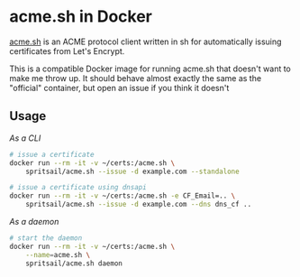 # acme.sh in Docker

[acme.sh](https://github.com/Neilpang/acme.sh) is an ACME protocol client written in sh for automatically issuing certificates from Let's Encrypt.

This is a compatible Docker image for running acme.sh that doesn't want to make me throw up.
It should behave almost exactly the same as the "official" container, but open an issue if you think it doesn't

## Usage

*As a CLI*
```sh
# issue a certificate
docker run --rm -it -v ~/certs:/acme.sh \
    spritsail/acme.sh --issue -d example.com --standalone
```

```sh
# issue a certificate using dnsapi
docker run --rm -it -v ~/certs:/acme.sh -e CF_Email=.. \
    spritsail/acme.sh --issue -d example.com --dns dns_cf ..
```

*As a daemon*
```sh
# start the daemon
docker run --rm -it -v ~/certs:/acme.sh \
    --name=acme.sh \
    spritsail/acme.sh daemon
```
